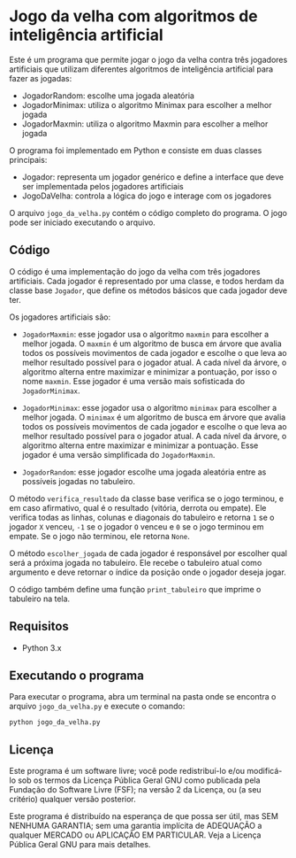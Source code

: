 #  Jogo da velha com algoritmos de inteligência artificial

Este é um programa que permite jogar o jogo da velha contra três jogadores artificiais que utilizam diferentes algoritmos de inteligência artificial para fazer as jogadas:

 - JogadorRandom: escolhe uma jogada aleatória
 - JogadorMinimax: utiliza o algoritmo Minimax para escolher a melhor jogada
 - JogadorMaxmin: utiliza o algoritmo Maxmin para escolher a melhor jogada
 
O programa foi implementado em Python e consiste em duas classes principais:

-   Jogador: representa um jogador genérico e define a interface que deve ser implementada pelos jogadores artificiais
-   JogoDaVelha: controla a lógica do jogo e interage com os jogadores

O arquivo `jogo_da_velha.py` contém o código completo do programa. O jogo pode ser iniciado executando o arquivo.
## Código
O código é uma implementação do jogo da velha com três jogadores artificiais. Cada jogador é representado por uma classe, e todos herdam da classe base `Jogador`, que define os métodos básicos que cada jogador deve ter.

Os jogadores artificiais são:

-   `JogadorMaxmin`: esse jogador usa o algoritmo `maxmin` para escolher a melhor jogada. O `maxmin` é um algoritmo de busca em árvore que avalia todos os possíveis movimentos de cada jogador e escolhe o que leva ao melhor resultado possível para o jogador atual. A cada nível da árvore, o algoritmo alterna entre maximizar e minimizar a pontuação, por isso o nome `maxmin`. Esse jogador é uma versão mais sofisticada do `JogadorMinimax`.
    
-   `JogadorMinimax`: esse jogador usa o algoritmo `minimax` para escolher a melhor jogada. O `minimax` é um algoritmo de busca em árvore que avalia todos os possíveis movimentos de cada jogador e escolhe o que leva ao melhor resultado possível para o jogador atual. A cada nível da árvore, o algoritmo alterna entre maximizar e minimizar a pontuação. Esse jogador é uma versão simplificada do `JogadorMaxmin`.
    
-   `JogadorRandom`: esse jogador escolhe uma jogada aleatória entre as possíveis jogadas no tabuleiro.
    

O método `verifica_resultado` da classe base verifica se o jogo terminou, e em caso afirmativo, qual é o resultado (vitória, derrota ou empate). Ele verifica todas as linhas, colunas e diagonais do tabuleiro e retorna `1` se o jogador `X` venceu, `-1` se o jogador `O` venceu e `0` se o jogo terminou em empate. Se o jogo não terminou, ele retorna `None`.

O método `escolher_jogada` de cada jogador é responsável por escolher qual será a próxima jogada no tabuleiro. Ele recebe o tabuleiro atual como argumento e deve retornar o índice da posição onde o jogador deseja jogar.

O código também define uma função `print_tabuleiro` que imprime o tabuleiro na tela.

## Requisitos

-   Python 3.x

## Executando o programa

Para executar o programa, abra um terminal na pasta onde se encontra o arquivo `jogo_da_velha.py` e execute o comando:

   
    
    python jogo_da_velha.py 
    
    

## Licença

Este programa é um software livre; você pode redistribuí-lo e/ou modificá-lo sob os termos da Licença Pública Geral GNU como publicada pela Fundação do Software Livre (FSF); na versão 2 da Licença, ou (a seu critério) qualquer versão posterior.

Este programa é distribuído na esperança de que possa ser útil, mas SEM NENHUMA GARANTIA; sem uma garantia implícita de ADEQUAÇÃO a qualquer MERCADO ou APLICAÇÃO EM PARTICULAR. Veja a Licença Pública Geral GNU para mais detalhes.


